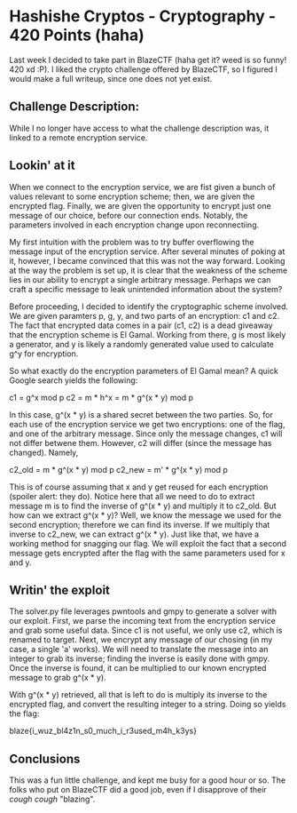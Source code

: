 # Hashishe Cryptos - Cryptography - 420 Points (haha)

Last week I decided to take part in BlazeCTF (haha get it? weed is so funny! 420 xd :P). I liked the crypto challenge offered by BlazeCTF, so I figured I would make a full writeup, since one does not yet exist.

## Challenge Description:

While I no longer have access to what the challenge description was, it linked to a remote encryption service.

## Lookin' at it

When we connect to the encryption service, we are fist given a bunch of values relevant to some encryption scheme; then, we are given the encrypted flag. Finally, we are given the opportunity to encrypt just one message of our choice, before our connection ends. Notably, the parameters involved in each encryption change upon reconnectiing.

My first intuition with the problem was to try buffer overflowing the message input of the encryption service. After several minutes of poking at it, however, I became convinced that this was not the way forward. Looking at the way the problem is set up, it is clear that the weakness of the scheme lies in our ability to encrypt a single arbitrary message. Perhaps we can craft a specific message to leak unintended information about the system?

Before proceeding, I decided to identify the cryptographic scheme involved. We are given paramters p, g, y, and two parts of an encryption: c1 and c2. The fact that encrypted data comes in a pair (c1, c2) is a dead giveaway that the encryption scheme is El Gamal. Working from there, g is most likely a generator, and y is likely a randomly generated value used to calculate g^y for encryption.

So what exactly do the encryption parameters of El Gamal mean? A quick Google search yields the following:

c1 = g^x mod p
c2 = m * h^x = m * g^(x * y) mod p

In this case, g^(x * y) is a shared secret between the two parties. So, for each use of the encryption service we get two encryptions: one of the flag, and one of the arbitrary message. Since only the message changes, c1 will not differ betwene them. However, c2 will differ (since the message has changed). Namely,

c2\_old = m * g^(x * y) mod p
c2\_new = m' * g^(x * y) mod p

This is of course assuming that x and y get reused for each encryption (spoiler alert: they do). Notice here that all we need to do to extract message m is to find the inverse of g^(x * y) and multiply it to c2\_old. But how can we extract g^(x * y)? Well, we know the message we used for the second encryption; therefore we can find its inverse. If we multiply that inverse to c2\_new, we can extract g^(x * y). Just like that, we have a working method for snagging our flag. We will exploit the fact that a second message gets encrypted after the flag with the same parameters used for x and y.

## Writin' the exploit

The solver.py file leverages pwntools and gmpy to generate a solver with our exploit. First, we parse the incoming text from the encryption service and grab some useful data. Since c1 is not useful, we only use c2, which is renamed to target. Next, we encrypt any message of our chosing (in my case, a single 'a' works). We will need to translate the message into an integer to grab its inverse; finding the inverse is easily done with gmpy. Once the inverse is found, it can be multiplied to our known encrypted message to grab g^(x \* y).

With g^(x \* y) retrieved, all that is left to do is multiply its inverse to the encrypted flag, and convert the resulting integer to a string. Doing so yields the flag:

blaze{i_wuz_bl4z1n_s0_much_i_r3used_m4h_k3ys}

## Conclusions

This was a fun little challenge, and kept me busy for a good hour or so. The folks who put on BlazeCTF did a good job, even if I disapprove of their *cough cough* "blazing".
